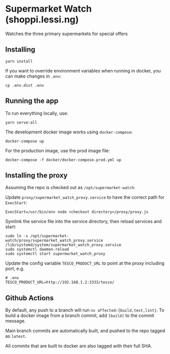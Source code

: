 # Supermarket Watch (shoppi.lessi.ng)
Watches the three primary supermarkets for special offers

## Installing
```shell
yarn install
```
If you want to override environment variables when running in docker,
you can make changes in `.env`:
```shell
cp .env.dist .env
```

## Running the app
To run everything locally, use:
```shell
yarn serve:all
```

The development docker image works using `docker-compose`:
```shell
docker-compose up
```

For the production image, use the prod image file:
```shell
docker-compose -f docker/docker-compose.prod.yml up
```

## Installing the proxy
Assuming the repo is checked out as `/opt/supermarket-watch`:

Update `proxy/supermarket_watch_proxy.service` to have the correct path for `ExecStart`:
```
ExecStart=/usr/bin/env node <checkout directory>/proxy/proxy.js
```

Symlink the service file into the service directory, then reload services and start:
```shell
sudo ln -s /opt/supermarket-watch/proxy/supermarket_watch_proxy.service /lib/systemd/system/supermarket_watch_proxy.service
sudo systemctl daemon-reload
sudo systemctl start supermarket_watch_proxy
```

Update the config variable `TESCO_PRODUCT_URL` to point at the proxy including port, e.g.
```
# .env
TESCO_PRODUCT_URL=http://192.168.1.2:3333/tesco/
```

## Github Actions
By default, any push to a branch will run `nx affected:{build,test,lint}`.
To build a docker image from a branch commit, add `[build]` to the commit message.

Main branch commits are automatically built, and pushed to the repo tagged as `latest`.

All commits that are built to docker are also tagged with their full SHA.
